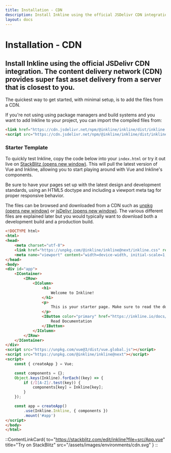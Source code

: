```yaml
---
title: Installation - CDN
description: Install Inkline using the official JSDelivr CDN integration. The content delivery network (CDN) provides super fast asset delivery from a server that is closest to you.
layout: docs
---
```


# Installation - CDN
## Install Inkline using the official JSDelivr CDN integration. The content delivery network (CDN) provides super fast asset delivery from a server that is closest to you.

The quickest way to get started, with minimal setup, is to add the files from a CDN.

If you're not using using package managers and build systems and you want to add Inkline to your project, you can import the compiled files from:

~~~html
<link href="https://cdn.jsdelivr.net/npm/@inkline/inkline/dist/inkline.css" rel="stylesheet">
<script src="https://cdn.jsdelivr.net/npm/@inkline/inkline/dist/inkline.js"></script>
~~~

### Starter Template

To quickly test Inkline, copy the code below into your `index.html` or try it out live on <a href="https://stackblitz.com/edit/inkline?file=src/App.vue" rel="nofollow" target="_blank">StackBlitz <span class="_visually-hidden">(opens new window)</span></a>. This will pull the latest version of Vue and Inkline, allowing you to start playing around with Vue and Inkline's components.

Be sure to have your pages set up with the latest design and development standards, using an HTML5 doctype and including a viewport meta tag for proper responsive behavior.

The files can be browsed and downloaded from a CDN such as <a href="https://unpkg.com/browse/@inkline/inkline@3.0.5/" rel="nofollow">unpkg <span class="_visually-hidden">(opens new window)</span></a> or <a href="https://www.jsdelivr.com/package/npm/@inkline/inkline" rel="nofollow">jsDelivr <span class="_visually-hidden">(opens new window)</span></a>. The various different files are explained later but you would typically want to download both a development build and a production build.

~~~html
<!DOCTYPE html>
<html>
<head>
    <meta charset="utf-8">
    <link href="https://unpkg.com/@inkline/inkline@next/inkline.css" rel="stylesheet">
    <meta name="viewport" content="width=device-width, initial-scale=1, maximum-scale=1, user-scalable=no">
</head>
<body>
<div id="app">
    <IContainer>
        <IRow>
            <IColumn>
                <h1>
                    Welcome to Inkline!
                </h1>
                <p>
                    This is your starter page. Make sure to read the documentation to learn about what Inkline has to offer.
                </p>
                <IButton color="primary" href="https://inkline.io/docs/introduction">
                    Read Documentation
                </IButton>
            </IColumn>
        </IRow>
    </IContainer>
</div>
<script src="https://unpkg.com/vue@3/dist/vue.global.js"></script>
<script src="https://unpkg.com/@inkline/inkline@next"></script>
<script>
    const { createApp } = Vue;

    const components = {};
    Object.keys(Inkline).forEach((key) => {
        if (/I[A-Z]/.test(key)) {
            components[key] = Inkline[key];
        }
    });

    const app = createApp()
        .use(Inkline.Inkline, { components })
        .mount('#app')
</script>
</body>
</html>
~~~

::ContentLinkCard{ to="https://stackblitz.com/edit/inkline?file=src/App.vue" title="Try on StackBlitz" src="/assets/images/environments/cdn.svg" } 
::
